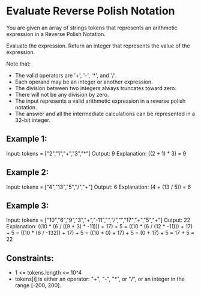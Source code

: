 # Evaluate Reverse Polish Notation


You are given an array of strings tokens that represents an arithmetic expression in a Reverse Polish Notation.

Evaluate the expression. Return an integer that represents the value of the expression.

Note that:

* The valid operators are '+', '-', '*', and '/'.
* Each operand may be an integer or another expression.
* The division between two integers always truncates toward zero.
* There will not be any division by zero.
* The input represents a valid arithmetic expression in a reverse polish notation.
* The answer and all the intermediate calculations can be represented in a 32-bit integer.
 

## Example 1:

Input: tokens = ["2","1","+","3","*"]
Output: 9
Explanation: ((2 + 1) * 3) = 9

## Example 2:

Input: tokens = ["4","13","5","/","+"]
Output: 6
Explanation: (4 + (13 / 5)) = 6

## Example 3:

Input: tokens = ["10","6","9","3","+","-11","*","/","*","17","+","5","+"]
Output: 22
Explanation: ((10 * (6 / ((9 + 3) * -11))) + 17) + 5
= ((10 * (6 / (12 * -11))) + 17) + 5
= ((10 * (6 / -132)) + 17) + 5
= ((10 * 0) + 17) + 5
= (0 + 17) + 5
= 17 + 5
= 22
 

## Constraints:

* 1 <= tokens.length <= 10^4
* tokens[i] is either an operator: "+", "-", "*", or "/", or an integer in the range [-200, 200].
 